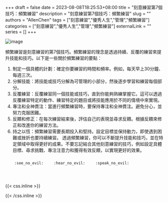 +++ 
draft = false
date = 2023-08-08T18:25:53+08:00
title = "刻意練習第7個技巧：頻繁練習"
description = "刻意練習第7個技巧：頻繁練習"
slug = ""
authors = "AllenChen"
tags = ["刻意練習","優秀人生","管理","頻繁練習"]
categories = ["刻意練習","優秀人生","管理","頻繁練習"]
externalLink = ""
series = []
+++

![image](/images/post/A-rabbit-with-big-blue-eyes-playing-tennis-and-practice-serving-with-Van-Gogh-style.jpeg)

頻繁練習是刻意練習的第7個技巧。頻繁練習的理念是透過持續、反覆的練習來提升技能和技巧。以下是一些關於頻繁練習的要點：

1. 制定一個具體的計劃：確定你要練習的時間和頻率。例如，每天早上30分鐘、每週三次。
2. 分解技能：將技能或技巧分解為可管理的小部分，然後逐步學習和練習每個部分。
3. 反覆練習：反覆練習同一個技能或技巧，直到你能夠熟練掌握它。這可以透過反覆練習特定的動作、練習特定的題目或將技能應用於不同的情境中來實現。
4. 專注和全神貫注：當進行頻繁練習時，要保持專注和全神貫注。避免分心，並努力克服困難。
5. 反饋和修正：在每次練習結束後，評估自己的表現並尋求反饋。根據反饋來修正和改進你的練習方法。
6. 持之以恆：頻繁練習需要長期投入和堅持。設定目標並保持動力，即使遇到困難或挫折也要持續練習。
透過頻繁練習，你可以不斷提升技能和技巧，並在特定領域中取得更好的成果。不要忘記結合其他刻意練習的技巧，例如設定具體目標、尋求挑戰、專注注意力和獲得有效反饋，以實現更好的效果。

<p><span class="nowrap"><span class="emojify">🙈</span> <code>:see_no_evil:</code></span>  <span class="nowrap"><span class="emojify">🙉</span> <code>:hear_no_evil:</code></span>  <span class="nowrap"><span class="emojify">🙊</span> <code>:speak_no_evil:</code></span></p>
<br>
    

{{< css.inline >}}
<style>
.emojify {
	font-family: Apple Color Emoji, Segoe UI Emoji, NotoColorEmoji, Segoe UI Symbol, Android Emoji, EmojiSymbols;
	font-size: 2rem;
	vertical-align: middle;
}
@media screen and (max-width:650px) {
  .nowrap {
    display: block;
    margin: 25px 0;
  }
}
</style>
{{< /css.inline >}}
